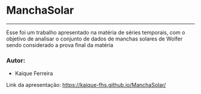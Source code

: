 # ManchaSolar

---

Esse foi um trabalho apresentado na matéria de séries temporais, com o objetivo de analisar o conjunto de dados de manchas solares de Wolfer sendo considerado a prova final da matéria

### Autor: 

- Kaíque Ferreira

Link da apresentação: https://kaique-fhs.github.io/ManchaSolar/
